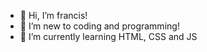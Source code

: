 - 👋 Hi, I’m francis!
- 👀 I’m new to coding and programming!
- 🌱 I’m currently learning HTML, CSS and JS


<!---
atsfranc/atsfranc is a ✨ special ✨ repository because its `README.md` (this file) appears on your GitHub profile.
You can click the Preview link to take a look at your changes.
--->
